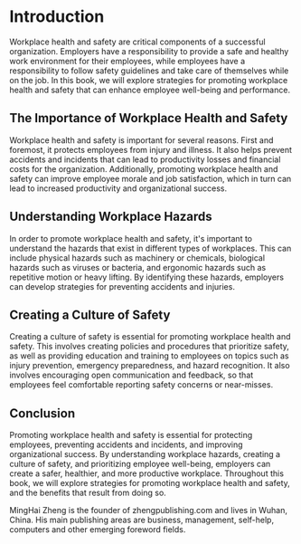 # Introduction

Workplace health and safety are critical components of a successful organization. Employers have a responsibility to provide a safe and healthy work environment for their employees, while employees have a responsibility to follow safety guidelines and take care of themselves while on the job. In this book, we will explore strategies for promoting workplace health and safety that can enhance employee well-being and performance.

The Importance of Workplace Health and Safety
---------------------------------------------

Workplace health and safety is important for several reasons. First and foremost, it protects employees from injury and illness. It also helps prevent accidents and incidents that can lead to productivity losses and financial costs for the organization. Additionally, promoting workplace health and safety can improve employee morale and job satisfaction, which in turn can lead to increased productivity and organizational success.

Understanding Workplace Hazards
-------------------------------

In order to promote workplace health and safety, it's important to understand the hazards that exist in different types of workplaces. This can include physical hazards such as machinery or chemicals, biological hazards such as viruses or bacteria, and ergonomic hazards such as repetitive motion or heavy lifting. By identifying these hazards, employers can develop strategies for preventing accidents and injuries.

Creating a Culture of Safety
----------------------------

Creating a culture of safety is essential for promoting workplace health and safety. This involves creating policies and procedures that prioritize safety, as well as providing education and training to employees on topics such as injury prevention, emergency preparedness, and hazard recognition. It also involves encouraging open communication and feedback, so that employees feel comfortable reporting safety concerns or near-misses.

Conclusion
----------

Promoting workplace health and safety is essential for protecting employees, preventing accidents and incidents, and improving organizational success. By understanding workplace hazards, creating a culture of safety, and prioritizing employee well-being, employers can create a safer, healthier, and more productive workplace. Throughout this book, we will explore strategies for promoting workplace health and safety, and the benefits that result from doing so.

MingHai Zheng is the founder of zhengpublishing.com and lives in Wuhan, China. His main publishing areas are business, management, self-help, computers and other emerging foreword fields.
